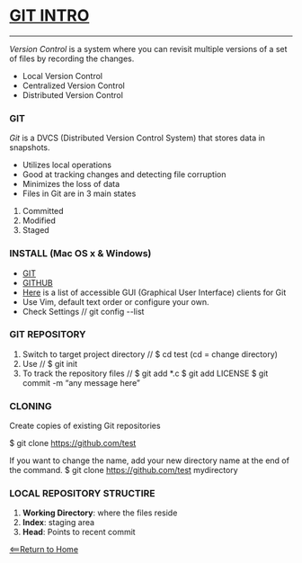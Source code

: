 # [GIT INTRO](https://blog.udemy.com/git-tutorial-a-comprehensive-guide/)
___
*Version Control* is a system where you can revisit multiple versions of a set of files by recording the changes.
* Local Version Control
* Centralized Version Control
* Distributed Version Control

### GIT
*Git* is a DVCS (Distributed Version Control System) that stores data in snapshots.
* Utilizes local operations
* Good at tracking changes and detecting file corruption
* Minimizes the loss of data 
* Files in Git are in 3 main states
1. Committed
2. Modified
3. Staged

### INSTALL (Mac OS x & Windows)
* [GIT](http://git-scm.com/download/mac)
* [GITHUB](http://mac.github.com)
* [Here](https://git-scm.com/downloads/guis) is a list of accessible GUI (Graphical User Interface) clients for Git
* Use Vim, default text order or configure your own. 
* Check Settings // git config --list

### GIT REPOSITORY
1. Switch to target project directory // $ cd test (cd = change directory)
2. Use // $ git init
3. To track the repository files // 
$ git add *.c
$ git add LICENSE
$ git commit -m “any message here”

### CLONING
Create copies of existing Git repositories

$ git clone https://github.com/test

If you want to change the name, add your new directory name at the end of the command. 
$ git clone https://github.com/test mydirectory

### LOCAL REPOSITORY STRUCTIRE
1. **Working Directory**: where the files reside
2. **Index**: staging area
3. **Head**: Points to recent commit

[<==Return to Home](README.md)


